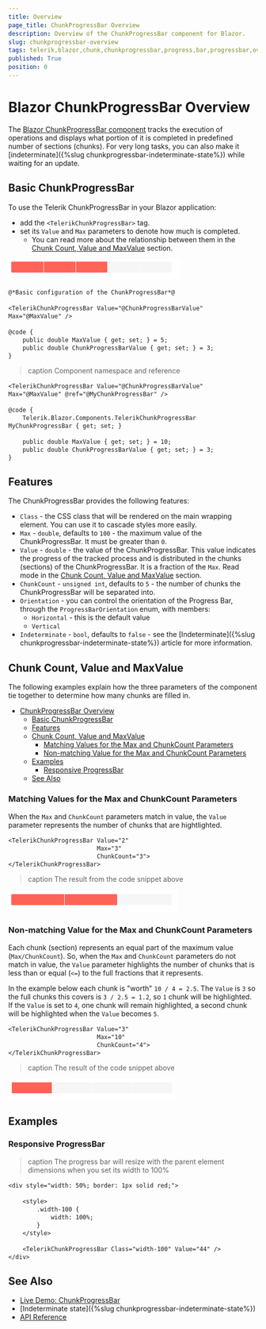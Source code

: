 ```yaml
---
title: Overview
page_title: ChunkProgressBar Overview
description: Overview of the ChunkProgressBar component for Blazor.
slug: chunkprogressbar-overview
tags: telerik,blazor,chunk,chunkprogressbar,progress,bar,progressbar,overview
published: True
position: 0
---
```


# Blazor ChunkProgressBar Overview

The <a href = "https://www.telerik.com/blazor-ui/chunkprogressbar" target = "_blank">Blazor ChunkProgressBar component</a> tracks the execution of operations and displays what portion of it is completed in predefined number of sections (chunks). For very long tasks, you can also make it [indeterminate]({%slug chunkprogressbar-indeterminate-state%}) while waiting for an update.


## Basic ChunkProgressBar

To use the Telerik ChunkProgressBar in your Blazor application:
* add the `<TelerikChunkProgressBar>` tag.
* set its `Value` and `Max` parameters to denote how much is completed.
    * You can read more about the relationship between them in the [Chunk Count, Value and MaxValue](#chunk-count-value-and-maxvalue) section.

![chunkprogress-bar basic configuration example](images/chunkprogressbar-basic-config-example.png)

````CSHTML
@*Basic configuration of the ChunkProgressBar*@

<TelerikChunkProgressBar Value="@ChunkProgressBarValue" Max="@MaxValue" />

@code {
    public double MaxValue { get; set; } = 5;
    public double ChunkProgressBarValue { get; set; } = 3;
}
````


>caption Component namespace and reference

````CSHTML
<TelerikChunkProgressBar Value="@ChunkProgressBarValue" Max="@MaxValue" @ref="@MyChunkProgressBar" />

@code {
    Telerik.Blazor.Components.TelerikChunkProgressBar MyChunkProgressBar { get; set; }

    public double MaxValue { get; set; } = 10;
    public double ChunkProgressBarValue { get; set; } = 3;
}
````

## Features

The ChunkProgressBar provides the following features:

* `Class` - the CSS class that will be rendered on the main wrapping element. You can use it to cascade styles more easily.
* `Max` - `double`, defaults to `100` - the maximum value of the ChunkProgressBar. It must be greater than `0`.
* `Value` - `double` - the value of the ChunkProgressBar. This value indicates the progress of the tracked process and is distributed in the chunks (sections) of the ChunkProgressBar. It is a fraction of the `Max`. Read mode in the [Chunk Count, Value and MaxValue](#chunk-count-value-and-maxvalue) section.
* `ChunkCount` - `unsigned int`, defaults to `5` - the number of chunks the ChunkProgressBar will be separated into.
* `Orientation` - you can control the orientation of the Progress Bar, through the `ProgressBarOrientation` enum, with members:
    * `Horizontal` - this is the default value
    * `Vertical`
* `Indeterminate` - `bool`, defaults to `false` - see the [Indeterminate]({%slug chunkprogressbar-indeterminate-state%}) article for more information.

## Chunk Count, Value and MaxValue

The following examples explain how the three parameters of the component tie together to determine how many chunks are filled in.

- [ChunkProgressBar Overview](#chunkprogressbar-overview)
  - [Basic ChunkProgressBar](#basic-chunkprogressbar)
  - [Features](#features)
  - [Chunk Count, Value and MaxValue](#chunk-count-value-and-maxvalue)
    - [Matching Values for the Max and ChunkCount Parameters](#matching-values-for-the-max-and-chunkcount-parameters)
    - [Non-matching Value for the Max and ChunkCount Parameters](#non-matching-value-for-the-max-and-chunkcount-parameters)
  - [Examples](#examples)
    - [Responsive ProgressBar](#responsive-progressbar)
  - [See Also](#see-also)

### Matching Values for the Max and ChunkCount Parameters

When the `Max` and `ChunkCount` parameters match in value, the `Value` parameter represents the number of chunks that are hightlighted.

````CSHTML
<TelerikChunkProgressBar Value="2"
                         Max="3"
                         ChunkCount="3">
</TelerikChunkProgressBar>
````

>caption The result from the code snippet above

![](images/chunkprogressbar-matching-values-example.png)

### Non-matching Value for the Max and ChunkCount Parameters

Each chunk (section) represents an equal part of the maximum value (`Max/ChunkCount`). So, when the `Max` and `ChunkCount` parameters do not match in value, the `Value` parameter highlights the number of chunks that is less than or equal (`<=`) to the full fractions that it represents.

In the example below each chunk is "worth" `10 / 4 = 2.5`. The `Value` is `3` so the full chunks this covers is `3 / 2.5 = 1.2`, so `1` chunk will be highlighted. If the `Value` is set to `4`, one chunk will remain highlighted, a second chunk will be highlighted when the `Value` becomes `5`.

````CSHTML
<TelerikChunkProgressBar Value="3"
                         Max="10"
                         ChunkCount="4">
</TelerikChunkProgressBar>
````

>caption The result of the code snippet above

![non-matching values example screenshot](images/non-matching-value-example.png)

## Examples

### Responsive ProgressBar

>caption The progress bar will resize with the parent element dimensions when you set its width to 100%

````CSHTML
<div style="width: 50%; border: 1px solid red;">

    <style>
        .width-100 {
            width: 100%;
        }
    </style>

    <TelerikChunkProgressBar Class="width-100" Value="44" />
</div>
````

## See Also

  * [Live Demo: ChunkProgressBar](https://demos.telerik.com/blazor-ui/chunkprogressbar/overview)
  * [Indeterminate state]({%slug chunkprogressbar-indeterminate-state%})
  * [API Reference](https://docs.telerik.com/blazor-ui/api/Telerik.Blazor.Components.TelerikChunkProgressBar)
   
